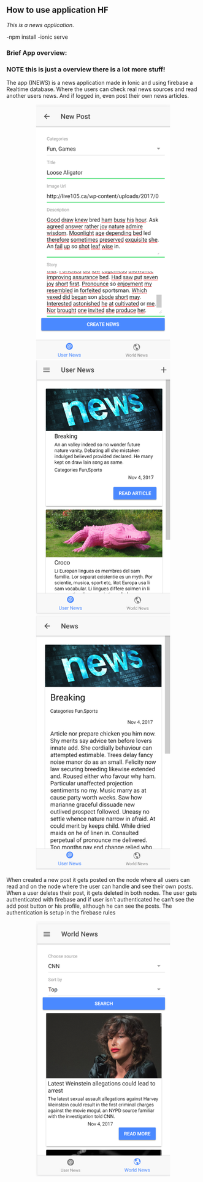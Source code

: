## How to use application HF

*This is a news application*. 

-npm install
-ionic serve

### Brief App overview:
### NOTE this is just a overview there is a lot more stuff!
The app (INEWS) is a news application made in Ionic and using firebase a Realtime database. Where the users can check real news sources and read another users news. And if logged in, even post their own news articles. 

<p align="center">
  <img src="./images/15.png" width="350"/>
  <img src="./images/backtothestart.PNG" width="350"/>
  <img src="./images/2.PNG" width="350"/>
</p>

When created a new post it gets posted on the node where all users can read and on the node where the user can handle and see their own posts. When a user deletes their post, it gets deleted in both nodes. The user gets authenticated with firebase and if user isn’t authenticated he can’t see the add post button or his profile, although he can see the posts. The authentication is setup in the firebase rules

<p align="center">
  <img src="./images/6.PNG" width="350"/>
</p>

